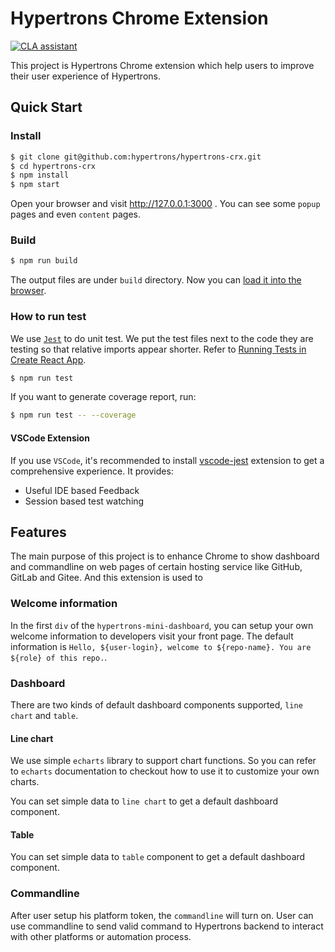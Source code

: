 # Hypertrons Chrome Extension

[![CLA assistant](https://cla-assistant.io/readme/badge/hypertrons/hypertrons-crx)](https://cla-assistant.io/hypertrons/hypertrons-crx)

This project is Hypertrons Chrome extension which help users to improve their user experience of Hypertrons.

## Quick Start

### Install

```bash
$ git clone git@github.com:hypertrons/hypertrons-crx.git
$ cd hypertrons-crx
$ npm install
$ npm start
```

Open your browser and visit http://127.0.0.1:3000 . You can see some `popup` pages and even `content` pages.

### Build

```bash
$ npm run build
```

The output files are under `build` directory. Now you can [load it into the browser](https://www.smashingmagazine.com/2017/04/browser-extension-edge-chrome-firefox-opera-brave-vivaldi/#google-chrome-opera-vivaldi).

### How to run test

We use [`Jest`](https://jestjs.io/) to do unit test. We put the test files next to the code they are testing so that relative imports appear shorter. Refer to [Running Tests in Create React App](https://create-react-app.dev/docs/running-tests/#writing-tests).

```bash
$ npm run test
```

If you want to generate coverage report, run:

```bash
$ npm run test -- --coverage
```

#### VSCode Extension

If you use `VSCode`, it's recommended to install [vscode-jest](https://marketplace.visualstudio.com/items?itemName=Orta.vscode-jest) extension to get a comprehensive experience. It provides:

- Useful IDE based Feedback
- Session based test watching

## Features

The main purpose of this project is to enhance Chrome to show dashboard and commandline on web pages of certain hosting service like GitHub, GitLab and Gitee. And this extension is used to

### Welcome information

In the first `div` of the `hypertrons-mini-dashboard`, you can setup your own welcome information to developers visit your front page. The default information is `Hello, ${user-login}, welcome to ${repo-name}. You are ${role} of this repo.`.

### Dashboard

There are two kinds of default dashboard components supported, `line chart` and `table`.

#### Line chart

We use simple `echarts` library to support chart functions. So you can refer to `echarts` documentation to checkout how to use it to customize your own charts.

You can set simple data to `line chart` to get a default dashboard component.

#### Table

You can set simple data to `table` component to get a default dashboard component.

### Commandline

After user setup his platform token, the `commandline` will turn on. User can use commandline to send valid command to Hypertrons backend to interact with other platforms or automation process.
